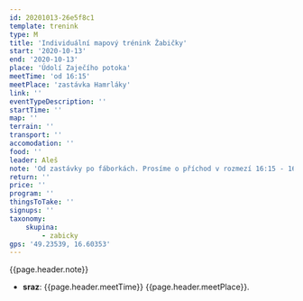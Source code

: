 ```yaml
---
id: 20201013-26e5f8c1
template: trenink
type: M
title: 'Individuální mapový trénink Žabičky'
start: '2020-10-13'
end: '2020-10-13'
place: 'Údolí Zaječího potoka'
meetTime: 'od 16:15'
meetPlace: 'zastávka Hamrláky'
link: ''
eventTypeDescription: ''
startTime: ''
map: ''
terrain: ''
transport: ''
accomodation: ''
food: ''
leader: Aleš
note: 'Od zastávky po fáborkách. Prosíme o příchod v rozmezí 16:15 - 16:45 hod. Trénink formou inviduální procházky. Mapy na startu'
return: ''
price: ''
program: ''
thingsToTake: ''
signups: ''
taxonomy:
    skupina:
        - zabicky
gps: '49.23539, 16.60353'
---
```


{{page.header.note}}
* **sraz**: {{page.header.meetTime}} {{page.header.meetPlace}}.
